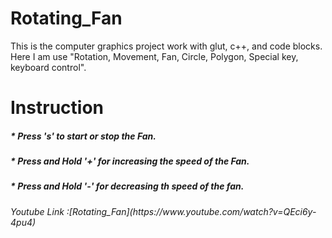 #  Rotating_Fan
This is the computer graphics project work with glut, c++, and code blocks. Here I am use "Rotation, Movement, Fan, Circle, Polygon,  Special key, keyboard control".

# Instruction

<h5>* Press 's' to start or stop the Fan</n>.
<h5>* Press and Hold '+' for increasing the speed of the Fan.
<h5>* Press and Hold '-' for decreasing th speed of the fan.
 
 <h6>Youtube Link :[Rotating_Fan](https://www.youtube.com/watch?v=QEci6y-4pu4)
